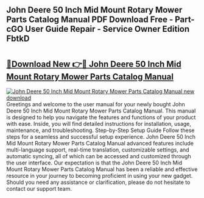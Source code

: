 ## John Deere 50 Inch Mid Mount Rotary Mower Parts Catalog Manual PDF Download Free - Part-cGO User Guide Repair - Service Owner Edition FbtkD

# <h2><a href="http://bc6199.oget.top/?id=John+Deere+50+Inch+Mid+Mount+Rotary+Mower+Parts+Catalog+Manual">🔗Download New 👉🔴 John Deere 50 Inch Mid Mount Rotary Mower Parts Catalog Manual</a></h2>

[![John Deere 50 Inch Mid Mount Rotary Mower Parts Catalog Manual new download](https://i.imgur.com/5g1atiW.png)](http://bc6199.oget.top/?id=John+Deere+50+Inch+Mid+Mount+Rotary+Mower+Parts+Catalog+Manual)
Greetings and welcome to the user manual for your newly bought John Deere 50 Inch Mid Mount Rotary Mower Parts Catalog Manual. This manual is designed to help you navigate the features and functions of your product with ease. Inside, you will find detailed instructions for installation, usage, maintenance, and troubleshooting. Step-by-Step Setup Guide Follow these steps for a seamless and successful setup experience. John Deere 50 Inch Mid Mount Rotary Mower Parts Catalog Manual advanced features include multi-language support, real-time translation, customizable settings, and automatic syncing, all of which can be accessed and customized through the user interface. Our expectation is that the John Deere 50 Inch Mid Mount Rotary Mower Parts Catalog Manual has been a reliable and effective resource in your journey to becoming proficient in using your new gadget. Should you need any assistance or clarification, please do not hesitate to contact our support team.
